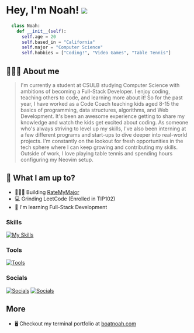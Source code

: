 Hey, I'm Noah! ![](https://user-images.githubusercontent.com/18350557/176309783-0785949b-9127-417c-8b55-ab5a4333674e.gif)
============================================================================================================================
```python
  class Noah:
    def __init__(self):
      self.age = 20
      self.based_in = "California"
      self.major = "Computer Science"
      self.hobbies = ["Coding!", "Video Games", "Table Tennis"]
```

## 👨🏻‍💻 About me

> I'm currently a student at CSULB studying Computer Science with ambitions of becoming a Full-Stack Developer. I enjoy coding, teaching others to code, and learning more about it! So for the past year, I have worked as a Code Coach teaching kids aged 8-15 the basics of programming, data structures, algorithms, and Web Development. It's been an awesome experience getting to share my knowledge and watch the kids get excited about coding. As someone who's always striving to level up my skills, I've also been interning at a few different programs and start-ups to dive deeper into real-world projects. I'm constantly on the lookout for fresh opportunities in the tech sphere where I can keep growing and contributing my skills.
Outside of work, I love playing table tennis and spending hours configuring my Neovim setup.

## 📍 What I am up to?
* 👨🏻‍💻 Building [RateMyMajor](https://main--ratemymajor.netlify.app/)
* 💻 Grinding LeetCode (Enrolled in TIP102)
* 🧠 I'm learning Full-Stack Development


### Skills

[![My Skills](https://skillicons.dev/icons?i=py,js,ts,cpp,html,css,react,nodejs,django,tailwind)](https://skillicons.dev)

### Tools

[![Tools](https://skillicons.dev/icons?i=neovim,vscode,bash,obsidian,notion,apple)](https://skillicons.dev)

### Socials
[![Socials](https://skillicons.dev/icons?i=linkedin)](https://www.linkedin.com/in/noah-kim-cs/)
[![Socials](https://skillicons.dev/icons?i=gmail)](mailto:noahkimcs@gmail.com)

## More
* 🖥️  Checkout my terminal portfolio at [boatnoah.com](https://www.boatnoah.com/) 
